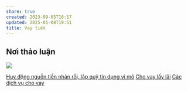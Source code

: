 ```yaml
---
share: true
created: 2023-09-05T16:17
updated: 2025-01-08T19:51
title: Vay tiền
---
```

## Nơi thảo luận
![](https://i.imgur.com/OtW4epu.png)

[Huy động nguồn tiền nhàn rỗi, lập quỹ tín dụng vi mô](../../../%F0%9F%93%90%20D%E1%BB%B1%20%C3%A1n/Gi%C3%BAp%20nhau%20tho%C3%A1t%20n%E1%BB%A3/C%C3%B4ng%20vi%E1%BB%87c/Huy%20%C4%91%E1%BB%99ng%20ngu%E1%BB%93n%20ti%E1%BB%81n%20nh%C3%A0n%20r%E1%BB%97i,%20l%E1%BA%ADp%20qu%E1%BB%B9%20t%C3%ADn%20d%E1%BB%A5ng%20vi%20m%C3%B4.md)
[Cho vay lấy lãi](../../../%F0%9F%93%9CT%C3%A0i%20nguy%C3%AAn/%C3%9D%20t%C6%B0%E1%BB%9Fng%20ki%E1%BA%BFm%20ti%E1%BB%81n/3%20%C3%9D%20t%C6%B0%E1%BB%9Fng/T%E1%BB%B1%20kinh%20doanh,%20%C4%91%E1%BA%A7u%20t%C6%B0/Cho%20vay%20l%E1%BA%A5y%20l%C3%A3i.md)
[Các dịch vụ cho vay](../../../%F0%9F%93%9CT%C3%A0i%20nguy%C3%AAn/C%C3%A1c%20d%E1%BB%8Bch%20v%E1%BB%A5%20cho%20vay/index.md)  